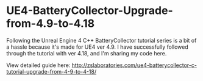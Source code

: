 # UE4-BatteryCollector-Upgrade-from-4.9-to-4.18
Following the Unreal Engine 4 C++ BatteryCollector tutorial series is a bit of a hassle because it's made for UE4 ver 4.9. I have successfully followed through the tutorial with ver 4.18, and I'm sharing my code here.

View detailed guide here: http://zslaboratories.com/ue4-batterycollector-c-tutorial-upgrade-from-4-9-to-4-18/ 
